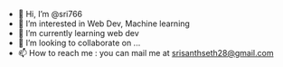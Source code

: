 - 👋 Hi, I’m @sri766
- 👀 I’m interested in Web Dev, Machine learning
- 🌱 I’m currently learning web dev
- 💞️ I’m looking to collaborate on ...
- 📫 How to reach me : you can mail me at srisanthseth28@gmail.com

<!---
sri766/sri766 is a ✨ special ✨ repository because its `README.md` (this file) appears on your GitHub profile.
You can click the Preview link to take a look at your changes.
--->
